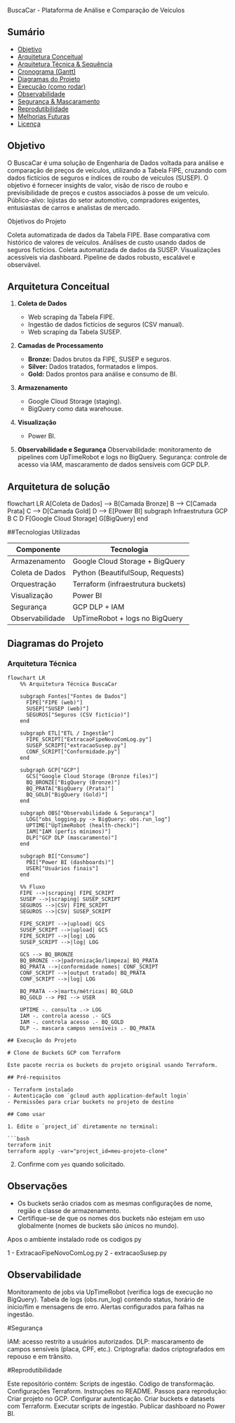 BuscaCar - Plataforma de Análise e Comparação de Veículos

## Sumário
- [Objetivo](#objetivo)
- [Arquitetura Conceitual](#arquitetura-conceitual)
- [Arquitetura Técnica & Sequência](#arquitetura-técnica--sequência)
- [Cronograma (Gantt)](#cronograma-gantt)
- [Diagramas do Projeto](#diagramas-projeto)
- [Execução (como rodar)](#execução-como-rodar)
- [Observabilidade](#observabilidade)
- [Segurança & Mascaramento](#segurança--mascaramento)
- [Reprodutibilidade](#reprodutibilidade)
- [Melhorias Futuras](#melhorias-futuras)
- [Licença](#licença)
  
## Objetivo

O BuscaCar é uma solução de Engenharia de Dados voltada para análise e comparação de preços de veículos, utilizando a Tabela FIPE, cruzando com dados fictícios de seguros e índices de roubo de veículos (SUSEP).
O objetivo é fornecer insights de valor, visão de risco de roubo e previsibilidade de preços e custos associados à posse de um veículo.
Público-alvo: lojistas do setor automotivo, compradores exigentes, entusiastas de carros e analistas de mercado.

Objetivos do Projeto

Coleta automatizada de dados da Tabela FIPE.
Base comparativa com histórico de valores de veículos.
Análises de custo usando dados de seguros fictícios.
Coleta automatizada de dados da SUSEP.
Visualizações acessíveis via dashboard.
Pipeline de dados robusto, escalável e observável.

## Arquitetura Conceitual

1. **Coleta de Dados**
   - Web scraping da Tabela FIPE.
   - Ingestão de dados fictícios de seguros (CSV manual).
   - Web scraping da Tabela SUSEP.
   
2. **Camadas de Processamento**
   - **Bronze:** Dados brutos da FIPE, SUSEP e seguros.
   - **Silver:** Dados tratados, formatados e limpos.
   - **Gold:** Dados prontos para análise e consumo de BI.

3. **Armazenamento**
   - Google Cloud Storage (staging).
   - BigQuery como data warehouse.
     
4. **Visualização**
   - Power BI.

5. **Observabilidade e Segurança** 
   Observabilidade: monitoramento de pipelines com UpTimeRobot e logs no BigQuery.
   Segurança: controle de acesso via IAM, mascaramento de dados sensíveis com GCP DLP.
   
## Arquitetura de solução

flowchart LR
    A[Coleta de Dados] --> B[Camada Bronze]
    B --> C[Camada Prata]
    C --> D[Camada Gold]
    D --> E[Power BI]
    subgraph Infraestrutura GCP
        B
        C
        D
        F[Google Cloud Storage]
        G[BigQuery]
    end

##Tecnologias Utilizadas

| Componente      | Tecnologia                         |
| --------------- | ---------------------------------- |
| Armazenamento   | Google Cloud Storage + BigQuery    |
| Coleta de Dados | Python (BeautifulSoup, Requests)   |
| Orquestração    | Terraform (infraestrutura buckets) |
| Visualização    | Power BI                           |
| Segurança       | GCP DLP + IAM                      |
| Observabilidade | UpTimeRobot + logs no BigQuery     |

## Diagramas do Projeto

### Arquitetura Técnica
```mermaid
flowchart LR
    %% Arquitetura Técnica BuscaCar

    subgraph Fontes["Fontes de Dados"]
      FIPE["FIPE (web)"]
      SUSEP["SUSEP (web)"]
      SEGUROS["Seguros (CSV fictício)"]
    end

    subgraph ETL["ETL / Ingestão"]
      FIPE_SCRIPT["ExtracaoFipeNovoComLog.py"]
      SUSEP_SCRIPT["extracaoSusep.py"]
      CONF_SCRIPT["Conformidade.py"]
    end

    subgraph GCP["GCP"]
      GCS["Google Cloud Storage (Bronze files)"]
      BQ_BRONZE["BigQuery (Bronze)"]
      BQ_PRATA["BigQuery (Prata)"]
      BQ_GOLD["BigQuery (Gold)"]
    end

    subgraph OBS["Observabilidade & Segurança"]
      LOG["obs_logging.py -> BigQuery: obs.run_log"]
      UPTIME["UpTimeRobot (health-check)"]
      IAM["IAM (perfis mínimos)"]
      DLP["GCP DLP (mascaramento)"]
    end

    subgraph BI["Consumo"]
      PBI["Power BI (dashboards)"]
      USER["Usuários finais"]
    end

    %% Fluxo
    FIPE -->|scraping| FIPE_SCRIPT
    SUSEP -->|scraping| SUSEP_SCRIPT
    SEGUROS -->|CSV| FIPE_SCRIPT
    SEGUROS -->|CSV| SUSEP_SCRIPT

    FIPE_SCRIPT -->|upload| GCS
    SUSEP_SCRIPT -->|upload| GCS
    FIPE_SCRIPT -->|log| LOG
    SUSEP_SCRIPT -->|log| LOG

    GCS --> BQ_BRONZE
    BQ_BRONZE -->|padronização/limpeza| BQ_PRATA
    BQ_PRATA -->|conformidade nomes| CONF_SCRIPT
    CONF_SCRIPT -->|output tratado| BQ_PRATA
    CONF_SCRIPT -->|log| LOG

    BQ_PRATA -->|marts/métricas| BQ_GOLD
    BQ_GOLD --> PBI --> USER

    UPTIME -. consulta .-> LOG
    IAM -. controla acesso .- GCS
    IAM -. controla acesso .- BQ_GOLD
    DLP -. mascara campos sensíveis .- BQ_PRATA

## Execução do Projeto

# Clone de Buckets GCP com Terraform

Este pacote recria os buckets do projeto original usando Terraform.

## Pré-requisitos

- Terraform instalado
- Autenticação com `gcloud auth application-default login`
- Permissões para criar buckets no projeto de destino

## Como usar

1. Edite o `project_id` diretamente no terminal:

```bash
terraform init
terraform apply -var="project_id=meu-projeto-clone"
```

2. Confirme com `yes` quando solicitado.

## Observações

- Os buckets serão criados com as mesmas configurações de nome, região e classe de armazenamento.
- Certifique-se de que os nomes dos buckets não estejam em uso globalmente (nomes de buckets são únicos no mundo).

Apos o ambiente instalado rode os codigos py



1 - ExtracaoFipeNovoComLog.py
2 - extracaoSusep.py

## Observabilidade

Monitoramento de jobs via UpTimeRobot (verifica logs de execução no BigQuery).
Tabela de logs (obs.run_log) contendo status, horário de início/fim e mensagens de erro.
Alertas configurados para falhas na ingestão.

#Segurança

IAM: acesso restrito a usuários autorizados.
DLP: mascaramento de campos sensíveis (placa, CPF, etc.).
Criptografia: dados criptografados em repouso e em trânsito.

#Reprodutibilidade

Este repositório contém:
Scripts de ingestão.
Código de transformação.
Configurações Terraform.
Instruções no README.
Passos para reprodução:
Criar projeto no GCP.
Configurar autenticação.
Criar buckets e datasets com Terraform.
Executar scripts de ingestão.
Publicar dashboard no Power BI.
